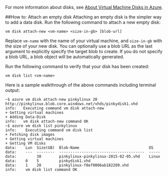 
For more information about disks, see [About Virtual Machine Disks in Azure](http://go.microsoft.com/fwlink/p/?LinkId=403697).

##<a id="cliattachempty"></a>How to: Attach an empty disk
Attaching an empty disk is the simpler way to add a data disk. Run the following command to attach a new empty disk:

    vm disk attach-new <vm-name> <size-in-gb> [blob-url]

Replace `vm-name` with the name of your virtual machine, and `size-in-gb` with the size of your new disk. You can optionally use a blob URL as the last argument to explicitly specify the target blob to create. If you do not specify a blob URL, a blob object will be automatically generated.  

Run the following command to verify that your disk has been created:

    vm disk list <vm-name>

Here is a sample walkthrough of the above commands including terminal output:

    ~$ azure vm disk attach-new pinkylinux 20 http://pinkylinux.blob.core.windows.net/vhds/pinkydisk1.vhd
    info:   Executing command vm disk attach-new
    + Getting virtual machines
    + Adding Data-Disk
    info:   vm disk attach-new command OK
    ~$ azure vm disk list pinkylinux
    info:    Executing command vm disk list
    + Fetching disk images
    + Getting virtual machines
    + Getting VM disks
    data:    Lun  Size(GB)  Blob-Name                               OS
    data:    ---  --------  --------------------------------------  -----
    data:         30        pinkylinux-pinkylinux-2015-02-05.vhd    Linux
    data:    0    5         pinkydisk1.vhd
    data:    1    20        pinkylinux-f8ef0006ab182209.vhd
    info:    vm disk list command OK
